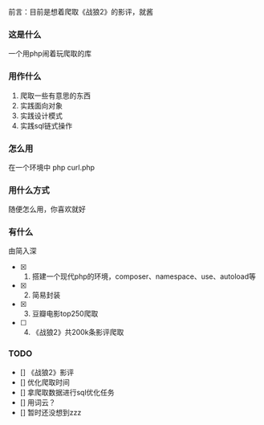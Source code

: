 前言：目前是想着爬取《战狼2》的影评，就酱

### 这是什么
一个用php闹着玩爬取的库

### 用作什么
1. 爬取一些有意思的东西
2. 实践面向对象
3. 实践设计模式
4. 实践sql链式操作

### 怎么用
在一个环境中 php curl.php 

### 用什么方式
随便怎么用，你喜欢就好

### 有什么
由简入深
* [x] 1. 搭建一个现代php的环境，composer、namespace、use、autoload等
* [x] 2. 简易封装
* [x] 3. 豆瓣电影top250爬取
* [ ] 4. 《战狼2》共200k条影评爬取

### TODO
* [] 《战狼2》影评
* [] 优化爬取时间
* [] 拿爬取数据进行sql优化任务
* [] 用词云？
* [] 暂时还没想到zzz


